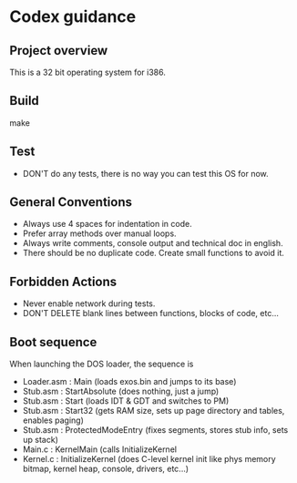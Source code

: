 # Codex guidance

## Project overview
This is a 32 bit operating system for i386.

## Build
make

## Test
- DON'T do any tests, there is no way you can test this OS for now.

## General Conventions
- Always use 4 spaces for indentation in code.
- Prefer array methods over manual loops.
- Always write comments, console output and technical doc in english.
- There should be no duplicate code. Create small functions to avoid it.

## Forbidden Actions
- Never enable network during tests.
- DON'T DELETE blank lines between functions, blocks of code, etc...

## Boot sequence
When launching the DOS loader, the sequence is

- Loader.asm : Main (loads exos.bin and jumps to its base)
- Stub.asm : StartAbsolute (does nothing, just a jump)
- Stub.asm : Start (loads IDT & GDT and switches to PM)
- Stub.asm : Start32 (gets RAM size, sets up page directory and tables, enables paging)
- Stub.asm : ProtectedModeEntry (fixes segments, stores stub info, sets up stack)
- Main.c : KernelMain (calls InitializeKernel
- Kernel.c : InitializeKernel (does C-level kernel init like phys memory bitmap, kernel heap, console, drivers, etc...)
